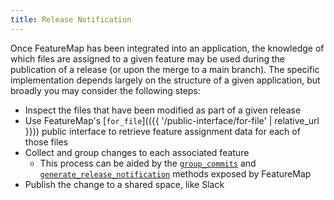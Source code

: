 ```yaml
---
title: Release Notification
---
```


Once FeatureMap has been integrated into an application, the knowledge of which files are assigned to a given feature may be used during the publication of a release (or upon the merge to a main branch).  The specific implementation depends largely on the structure of a given application, but broadly you may consider the following steps:

- Inspect the files that have been modified as part of a given release
- Use FeatureMap's [`for_file`](({{ '/public-interface/for-file' | relative_url }})) public interface to retrieve feature assignment data for each of those files
- Collect and group changes to each associated feature
  - This process can be aided by the [`group_commits`](https://github.com/Beyond-Finance/feature_map/blob/8592afe515649ccf936b539e9419070c6daced7f/lib/feature_map.rb#L212) and [`generate_release_notification`](https://github.com/Beyond-Finance/feature_map/blob/8592afe515649ccf936b539e9419070c6daced7f/lib/feature_map.rb#L243C7-L243C36) methods exposed by FeatureMap
- Publish the change to a shared space, like Slack
